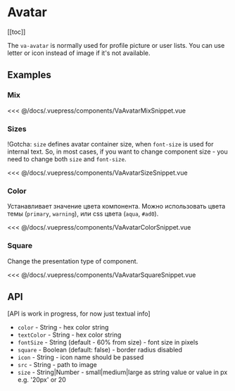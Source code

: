 # Avatar

[[toc]]

The `va-avatar` is normally used for profile picture or user lists. You can use letter or icon instead of image if it's not available.

## Examples

### Mix

<VaAvatarMixSnippet/>

<<< @/docs/.vuepress/components/VaAvatarMixSnippet.vue

### Sizes

!Gotcha: `size` defines avatar container size, when `font-size` is used for internal text. So, in most cases, if you want to change component size - you need to change both `size` and `font-size`.

<VaAvatarSizeSnippet/>

<<< @/docs/.vuepress/components/VaAvatarSizeSnippet.vue


### Color

Устанавливает значение цвета компонента. Можно использовать цвета темы (`primary`, `warning`), или css цвета (`aqua`, `#ad0`).

<VaAvatarColorSnippet/>

<<< @/docs/.vuepress/components/VaAvatarColorSnippet.vue


### Square

Change the presentation type of component.

<VaAvatarSquareSnippet/>

<<< @/docs/.vuepress/components/VaAvatarSquareSnippet.vue

## API

[API is work in progress, for now just textual info]

* `color` - String - hex color string
* `textColor` - String - hex color string
* `fontSize` - String (default - 60% from size) - font size in pixels
* `square` - Boolean (default: false) - border radius disabled
* `icon` - String - icon name should be passed
* `src` - String - path to image
* `size` - String|Number - small|medium|large as string value or value in px e.g. '20px' or 20
